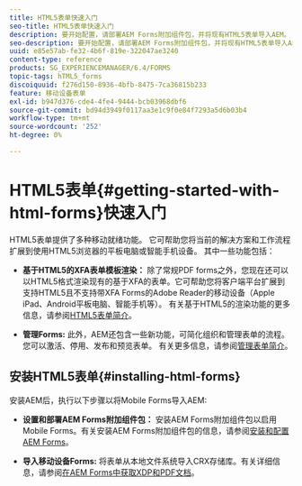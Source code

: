 ```yaml
---
title: HTML5表单快速入门
seo-title: HTML5表单快速入门
description: 要开始配置，请部署AEM Forms附加组件包，并将现有HTML5表单导入AEM。
seo-description: 要开始配置，请部署AEM Forms附加组件包，并将现有HTML5表单导入AEM。
uuid: e85e57ab-fe32-4b6f-819e-322047ae3240
content-type: reference
products: SG_EXPERIENCEMANAGER/6.4/FORMS
topic-tags: hTML5_forms
discoiquuid: f276d150-8936-4bfb-8475-7ca36815b233
feature: 移动设备表单
exl-id: b947d376-cde4-4fe4-9444-bcb03968dbf6
source-git-commit: bd94d3949f0117aa3e1c9f0e84f7293a5d6b03b4
workflow-type: tm+mt
source-wordcount: '252'
ht-degree: 0%

---
```


# HTML5表单{#getting-started-with-html-forms}快速入门

HTML5表单提供了多种移动就绪功能。 它可帮助您将当前的解决方案和工作流程扩展到使用HTML5浏览器的平板电脑或智能手机设备。 其中一些功能包括：

* **基于HTML5的XFA表单模板渲染：** 除了常规PDF forms之外，您现在还可以以HTML5格式渲染现有的基于XFA的表单。它可帮助您将客户端平台扩展到支持HTML5且不支持带XFA Forms的Adobe Reader的移动设备（Apple iPad、Android平板电脑、智能手机等）。 有关基于HTML5的渲染功能的更多信息，请参阅[HTML5表单简介](/help/forms/using/introduction.md)。

* **管理Forms:** 此外，AEM还包含一些新功能，可简化组织和管理表单的流程。您可以激活、停用、发布和预览表单。 有关更多信息，请参阅[管理表单简介](/help/forms/using/introduction-managing-forms.md)。

## 安装HTML5表单{#installing-html-forms}

安装AEM后，执行以下步骤以将Mobile Forms导入AEM:

* **设置和部署AEM Forms附加组件包：** 安装AEM Forms附加组件包以启用Mobile Forms。有关安装AEM Forms附加组件包的信息，请参阅[安装和配置AEM Forms](/help/forms/using/installing-configuring-aem-forms-osgi.md)。

* **导入移动设备Forms:** 将表单从本地文件系统导入CRX存储库。有关详细信息，请参阅[在AEM Forms中获取XDP和PDF文档](/help/forms/using/get-xdp-pdf-documents-aem.md)。
